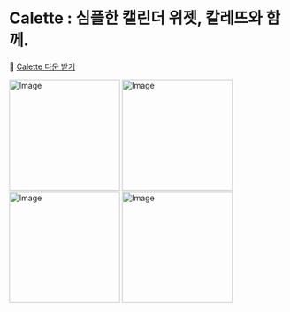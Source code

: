 # Calette : 심플한 캘린더 위젯, 칼레뜨와 함께.
 
🍎 [Calette 다운 받기](https://apps.apple.com/kr/app/calette/id6751405578)

<div>
<img width="200" alt="Image" src="https://github.com/user-attachments/assets/f6f786c2-92fd-4b1f-9437-3c5410e218c5" />
<img width="200" alt="Image" src="https://github.com/user-attachments/assets/a1263f85-1f7d-415a-9fc9-887db0a0b2e6" />
<img width="200" alt="Image" src="https://github.com/user-attachments/assets/3ecc4eb5-f252-4073-906d-e1485cf861c6" />
<img width="200" alt="Image" src="https://github.com/user-attachments/assets/902e0778-0bc5-4180-b0db-b91ba66bbfc5" />
</div>
